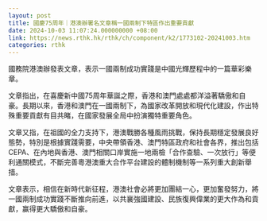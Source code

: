 ```yaml
---
layout: post
title: 國慶75周年｜港澳辦署名文章稱一國兩制下特區作出重要貢獻
date: 2024-10-03 11:07:24.000000000 +08:00
link: https://news.rthk.hk/rthk/ch/component/k2/1773102-20241003.htm
categories: rthk
---
```


國務院港澳辦發表文章，表示一國兩制成功實踐是中國光輝歷程中的一篇華彩樂章。

文章指出，在喜慶新中國75周年華誕之際，香港和澳門處處都洋溢著驕傲和自豪。長期以來，香港和澳門在一國兩制下，為國家改革開放和現代化建設，作出特殊重要貢獻有目共睹，在國家發展全局中扮演獨特重要角色。

文章又指，在祖國的全力支持下，港澳戰勝各種風雨挑戰，保持長期穩定發展良好態勢，特別是根據實踐需要，中央帶領香港、澳門特區政府和社會各界，推出包括CEPA、在內地與香港、澳門相關口岸實施一地兩檢「合作查驗、一次放行」等便利通關模式，不斷完善粵港澳重大合作平台建設的體制機制等一系列重大創新舉措。

文章表示，相信在新時代新征程，港澳社會必將更加團結一心，更加奮發努力，將一國兩制成功實踐不斷推向前進，以共襄強國建設、民族復興偉業的更大作為和貢獻，赢得更大驕傲和自豪。
